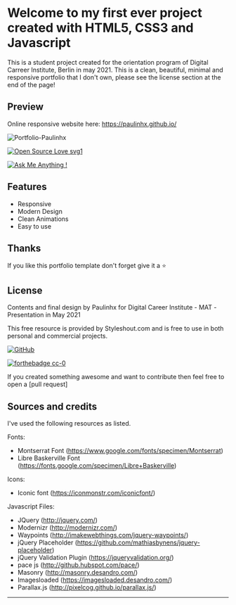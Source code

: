 
# Welcome to my first ever project created with HTML5, CSS3 and Javascript 

This is a student project created for the orientation program of Digital Carreer Institute, Berlin in may 2021.
This is a clean, beautiful, minimal and responsive portfolio that I don't own, please see the license section at the end of the page!

## Preview

Online responsive website here: https://paulinhx.github.io/


![Portfolio-Paulinhx](https://user-images.githubusercontent.com/90310689/174113743-f8d65ced-0cbd-4092-8b01-f0f94ad80bb1.png)

[![Open Source Love svg1](https://badges.frapsoft.com/os/v1/open-source.svg?v=103)](https://github.com/ellerbrock/open-source-badges/)

[![Ask Me Anything !](https://img.shields.io/badge/Ask%20me-anything-1abc9c.svg)](https://GitHub.com/Paulinhx)


## Features
- Responsive
- Modern Design
- Clean Animations
- Easy to use


## Thanks
If you like this portfolio template don't forget give it a ⭐ 


## License

Contents and final design by Paulinhx for Digital Career Institute - MAT -Presentation in May 2021

This free resource is provided by Styleshout.com and is free to use in 
both personal and commercial projects.

[![GitHub](https://img.shields.io/badge/--181717?logo=github&logoColor=ffffff)](https://github.com/)

[![forthebadge cc-0](http://ForTheBadge.com/images/badges/cc-0.svg)](http://ForTheBadge.com)


If you created something awesome and want to contribute then feel free to open a [pull request]

## Sources and credits

I've used the following resources as listed.

Fonts:
 - Montserrat Font (https://www.google.com/fonts/specimen/Montserrat)
 - Libre Baskerville Font (https://fonts.google.com/specimen/Libre+Baskerville) 

Icons:
 - Iconic font (https://iconmonstr.com/iconicfont/)
 
Javascript Files:

 - JQuery (http://jquery.com/)
 - Modernizr (http://modernizr.com/)
 - Waypoints (http://imakewebthings.com/jquery-waypoints/)
 - jQuery Placeholder (https://github.com/mathiasbynens/jquery-placeholder)
 - jQuery Validation Plugin (https://jqueryvalidation.org/)
 - pace js (http://github.hubspot.com/pace/)
 - Masonry (http://masonry.desandro.com/)
 - Imagesloaded (https://imagesloaded.desandro.com/)
 - Parallax.js (http://pixelcog.github.io/parallax.js/)




-------------------------------------------------------------------------------------------------------




